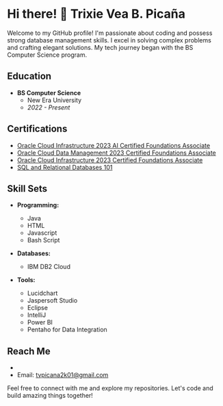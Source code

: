 # Hi there! 👋 Trixie Vea B. Picaña

Welcome to my GitHub profile! I'm passionate about coding and possess strong database management skills. I excel in solving complex problems and crafting elegant solutions. My tech journey began with the BS Computer Science program.

## Education
- **BS Computer Science**
  - New Era University
  - *2022 - Present*

## Certifications
- [Oracle Cloud Infrastructure 2023 AI Certified Foundations Associate](https://catalog-education.oracle.com/pls/certview/sharebadge?id=8A440C2E9C06E72B49B0E3730F214116E6A4922D439DCB7E5337DF99686A3D72)
- [Oracle Cloud Data Management 2023 Certified Foundations Associate](https://catalog-education.oracle.com/pls/certview/sharebadge?id=4618FC18419BE31730409C7946DC2A3C6DB49802995D0A0E9B17D13EBF04AAA2)
- [Oracle Cloud Infrastructure 2023 Certified Foundations Associate](https://catalog-education.oracle.com/pls/certview/sharebadge?id=97DF8268FEB7B4F49FA03F7B5F7084EB6340AB978D5F38A32627145D2F97417C)
- [SQL and Relational Databases 101](https://courses.cognitiveclass.ai/certificates/0d10eb8f53774188b1ceaf894232806e)

## Skill Sets
- **Programming:**
  - Java
  - HTML
  - Javascript
  - Bash Script

- **Databases:**
  - IBM DB2 Cloud

- **Tools:**
  - Lucidchart
  - Jaspersoft Studio
  - Eclipse
  - IntelliJ
  - Power BI
  - Pentaho for Data Integration

## Reach Me
-
- Email: tvpicana2k01@gmail.com

Feel free to connect with me and explore my repositories. Let's code and build amazing things together!

